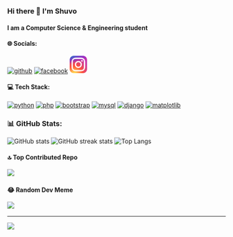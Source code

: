 ### Hi there 👋 I'm Shuvo
#### I am a Computer Science & Engineering student
<!--
**ShafiurShuvo/ShafiurShuvo** is a ✨ _special_ ✨ repository because its `README.md` (this file) appears on your GitHub profile.

Here are some ideas to get you started:

- 🔭 I’m currently working on ...
- 🌱 I’m currently learning ...
- 👯 I’m looking to collaborate on ...
- 🤔 I’m looking for help with ...
- 💬 Ask me about ...
- 📫 How to reach me: ...
- 😄 Pronouns: ...
- ⚡ Fun fact: ...
-->

#### :globe_with_meridians: Socials:
[<img src='https://github.com/dheereshagrwal/colored-icons/blob/master/public/icons/github/github.svg' alt='github' height='40'>](https://www.github.com/shafiurshuvo/)
[<img src='https://github.com/gilbarbara/logos/blob/main/logos/facebook.svg' alt='facebook' height='40'>](https://www.facebook.com/shafiur.shuvo.12)
[<img src='https://github.com/tandpfun/skill-icons/blob/main/icons/Instagram.svg' alt='instagram' height='40'>](https://www.instagram.com/shafiur.shuvo/)  

#### :computer: Tech Stack:
[<img src='https://github.com/dheereshagrwal/colored-icons/blob/master/public/icons/python/python.svg' alt='python' height='40'>]()
[<img src='https://github.com/dheereshagrwal/colored-icons/blob/master/public/icons/php/php.svg' alt='php' height='40'>]()
[<img src='https://github.com/dheereshagrwal/colored-icons/blob/master/public/icons/bootstrap/bootstrap.svg' alt='bootstrap' height='40'>]()
[<img src='https://github.com/dheereshagrwal/colored-icons/blob/master/public/icons/mysql/mysql.svg' alt='mysql' height='40'>]()
[<img src='https://github.com/gilbarbara/logos/blob/main/logos/django-icon.svg' alt='django' height='40'>]()
[<img src='https://github.com/gilbarbara/logos/blob/main/logos/matplotlib-icon.svg' alt='matplotlib' height='40'>]()

<!-- ![Windows Terminal](https://img.shields.io/badge/Windows%20Terminal-%234D4D4D.svg?style=for-the-badge&logo=windows-terminal&logoColor=white) -->
<!-- ![LaTeX](https://img.shields.io/badge/latex-%23008080.svg?style=for-the-badge&logo=latex&logoColor=white) -->
<!-- ![Anaconda](https://img.shields.io/badge/Anaconda-%2344A833.svg?style=for-the-badge&logo=anaconda&logoColor=white) -->
<!-- ![Canva](https://img.shields.io/badge/Canva-%2300C4CC.svg?style=for-the-badge&logo=Canva&logoColor=white) -->
<!-- ![Matplotlib](https://img.shields.io/badge/Matplotlib-%23ffffff.svg?style=for-the-badge&logo=Matplotlib&logoColor=black) -->


### :bar_chart: GitHub Stats:
![GitHub stats](https://github-readme-stats.vercel.app/api?username=shafiurshuvo&show_icons=true&theme=radical&hide_border=false&include_all_commits=false&count_private=false)
![GitHub streak stats](https://github-readme-streak-stats.herokuapp.com/?user=shafiurshuvo&theme=radical&hide_border=false)
![Top Langs](https://github-readme-stats.vercel.app/api/top-langs/?username=shafiurshuvo&theme=radical&hide_border=false&include_all_commits=false&count_private=false&layout=donut)

#### :top: Top Contributed Repo
![](https://github-contributor-stats.vercel.app/api?username=shafiurshuvo&limit=5&theme=radical&combine_all_yearly_contributions=true)

#### :joy: Random Dev Meme
<img src='https://randommeme-five.vercel.app/' style="height: 400px;"/>

---
[![](https://visitcount.itsvg.in/api?id=shafiurshuvo&icon=0&color=0)](https://visitcount.itsvg.in)


